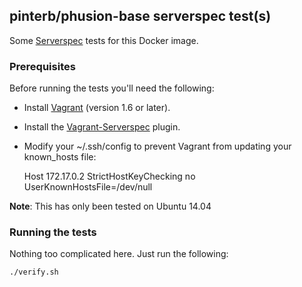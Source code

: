 ## pinterb/phusion-base serverspec test(s)

Some [Serverspec](http://serverspec.org/) tests for this Docker image.

### Prerequisites
Before running the tests you'll need the following:   
* Install [Vagrant](http://www.vagrantup.com/) (version 1.6 or later).   
* Install the [Vagrant-Serverspec](https://github.com/jvoorhis/vagrant-serverspec) plugin.   
* Modify your ~/.ssh/config to prevent Vagrant from updating your known_hosts file:   

    Host 172.17.0.2
        StrictHostKeyChecking no
        UserKnownHostsFile=/dev/null

**Note**: This has only been tested on Ubuntu 14.04

### Running the tests
Nothing too complicated here.  Just run the following:   

`./verify.sh`
